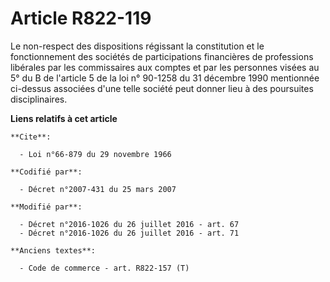 # Article R822-119

Le non-respect des dispositions régissant la constitution et le fonctionnement des sociétés de participations financières de
professions libérales par les commissaires aux comptes et par les personnes visées au 5° du B de l'article 5 de la loi n°
90-1258 du 31 décembre 1990 mentionnée ci-dessus associées d'une telle société peut donner lieu à des poursuites
disciplinaires.

**Liens relatifs à cet article**

	**Cite**:

	  - Loi n°66-879 du 29 novembre 1966

	**Codifié par**:

	  - Décret n°2007-431 du 25 mars 2007

	**Modifié par**:

	  - Décret n°2016-1026 du 26 juillet 2016 - art. 67
	  - Décret n°2016-1026 du 26 juillet 2016 - art. 71

	**Anciens textes**:

	  - Code de commerce - art. R822-157 (T)
